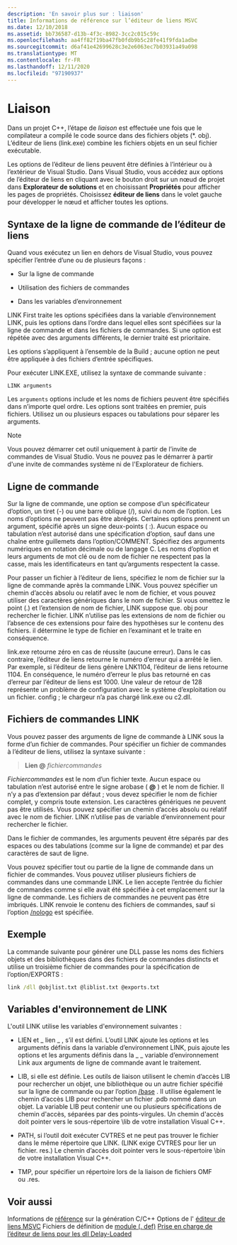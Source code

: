 ```yaml
---
description: 'En savoir plus sur : liaison'
title: Informations de référence sur l’éditeur de liens MSVC
ms.date: 12/10/2018
ms.assetid: bb736587-d13b-4f3c-8982-3cc2c015c59c
ms.openlocfilehash: aa4ff82f19ba47fb0fdb9b5c28fe41f9fda1adbe
ms.sourcegitcommit: d6af41e42699628c3e2e6063ec7b03931a49a098
ms.translationtype: MT
ms.contentlocale: fr-FR
ms.lasthandoff: 12/11/2020
ms.locfileid: "97190937"
---
```

# <a name="linking"></a>Liaison

Dans un projet C++, l’étape de *liaison* est effectuée une fois que le compilateur a compilé le code source dans des fichiers objets (*. obj). L’éditeur de liens (link.exe) combine les fichiers objets en un seul fichier exécutable.

Les options de l’éditeur de liens peuvent être définies à l’intérieur ou à l’extérieur de Visual Studio. Dans Visual Studio, vous accédez aux options de l’éditeur de liens en cliquant avec le bouton droit sur un nœud de projet dans **Explorateur de solutions** et en choisissant **Propriétés** pour afficher les pages de propriétés. Choisissez **éditeur de liens** dans le volet gauche pour développer le nœud et afficher toutes les options.

## <a name="linker-command-line-syntax"></a>Syntaxe de la ligne de commande de l’éditeur de liens

Quand vous exécutez un lien en dehors de Visual Studio, vous pouvez spécifier l’entrée d’une ou de plusieurs façons :

- Sur la ligne de commande

- Utilisation des fichiers de commandes

- Dans les variables d’environnement

LINK First traite les options spécifiées dans la variable d’environnement LINK, puis les options dans l’ordre dans lequel elles sont spécifiées sur la ligne de commande et dans les fichiers de commandes. Si une option est répétée avec des arguments différents, le dernier traité est prioritaire.

Les options s’appliquent à l’ensemble de la Build ; aucune option ne peut être appliquée à des fichiers d’entrée spécifiques.

Pour exécuter LINK.EXE, utilisez la syntaxe de commande suivante :

```
LINK arguments
```

Les `arguments` options include et les noms de fichiers peuvent être spécifiés dans n’importe quel ordre. Les options sont traitées en premier, puis fichiers. Utilisez un ou plusieurs espaces ou tabulations pour séparer les arguments.

> [!NOTE]
> Vous pouvez démarrer cet outil uniquement à partir de l’invite de commandes de Visual Studio. Vous ne pouvez pas le démarrer à partir d'une invite de commandes système ni de l'Explorateur de fichiers.

## <a name="command-line"></a>Ligne de commande

Sur la ligne de commande, une option se compose d’un spécificateur d’option, un tiret (-) ou une barre oblique (/), suivi du nom de l’option. Les noms d’options ne peuvent pas être abrégés. Certaines options prennent un argument, spécifié après un signe deux-points ( :). Aucun espace ou tabulation n’est autorisé dans une spécification d’option, sauf dans une chaîne entre guillemets dans l’option/COMMENT. Spécifiez des arguments numériques en notation décimale ou de langage C. Les noms d’option et leurs arguments de mot clé ou de nom de fichier ne respectent pas la casse, mais les identificateurs en tant qu’arguments respectent la casse.

Pour passer un fichier à l’éditeur de liens, spécifiez le nom de fichier sur la ligne de commande après la commande LINK. Vous pouvez spécifier un chemin d’accès absolu ou relatif avec le nom de fichier, et vous pouvez utiliser des caractères génériques dans le nom de fichier. Si vous omettez le point (.) et l’extension de nom de fichier, LINK suppose que. obj pour rechercher le fichier. LINK n’utilise pas les extensions de nom de fichier ou l’absence de ces extensions pour faire des hypothèses sur le contenu des fichiers. il détermine le type de fichier en l’examinant et le traite en conséquence.

link.exe retourne zéro en cas de réussite (aucune erreur).  Dans le cas contraire, l’éditeur de liens retourne le numéro d’erreur qui a arrêté le lien.  Par exemple, si l’éditeur de liens génère LNK1104, l’éditeur de liens retourne 1104.  En conséquence, le numéro d’erreur le plus bas retourné en cas d’erreur par l’éditeur de liens est 1000.  Une valeur de retour de 128 représente un problème de configuration avec le système d’exploitation ou un fichier. config ; le chargeur n’a pas chargé link.exe ou c2.dll.

## <a name="link-command-files"></a>Fichiers de commandes LINK

Vous pouvez passer des arguments de ligne de commande à LINK sous la forme d’un fichier de commandes. Pour spécifier un fichier de commandes à l’éditeur de liens, utilisez la syntaxe suivante :

> **Lien \@** <em>fichiercommandes</em>

*Fichiercommandes* est le nom d’un fichier texte. Aucun espace ou tabulation n’est autorisé entre le signe arobase ( **\@** ) et le nom de fichier. Il n’y a pas d’extension par défaut ; vous devez spécifier le nom de fichier complet, y compris toute extension. Les caractères génériques ne peuvent pas être utilisés. Vous pouvez spécifier un chemin d’accès absolu ou relatif avec le nom de fichier. LINK n’utilise pas de variable d’environnement pour rechercher le fichier.

Dans le fichier de commandes, les arguments peuvent être séparés par des espaces ou des tabulations (comme sur la ligne de commande) et par des caractères de saut de ligne.

Vous pouvez spécifier tout ou partie de la ligne de commande dans un fichier de commandes. Vous pouvez utiliser plusieurs fichiers de commandes dans une commande LINK. Le lien accepte l’entrée du fichier de commandes comme si elle avait été spécifiée à cet emplacement sur la ligne de commande. Les fichiers de commandes ne peuvent pas être imbriqués. LINK renvoie le contenu des fichiers de commandes, sauf si l’option [/nologo](nologo-suppress-startup-banner-linker.md) est spécifiée.

## <a name="example"></a>Exemple

La commande suivante pour générer une DLL passe les noms des fichiers objets et des bibliothèques dans des fichiers de commandes distincts et utilise un troisième fichier de commandes pour la spécification de l’option/EXPORTS :

```cmd
link /dll @objlist.txt @liblist.txt @exports.txt
```

## <a name="link-environment-variables"></a>Variables d'environnement de LINK

L'outil LINK utilise les variables d'environnement suivantes :

- LIEN et \_ lien \_ , s’il est défini. L’outil LINK ajoute les options et les arguments définis dans la variable d’environnement LINK, puis ajoute les options et les arguments définis dans la \_ \_ variable d’environnement Link aux arguments de ligne de commande avant le traitement.

- LIB, si elle est définie. Les outils de liaison utilisent le chemin d’accès LIB pour rechercher un objet, une bibliothèque ou un autre fichier spécifié sur la ligne de commande ou par l’option [/base](base-base-address.md) . Il utilise également le chemin d’accès LIB pour rechercher un fichier .pdb nommé dans un objet. La variable LIB peut contenir une ou plusieurs spécifications de chemin d'accès, séparées par des points-virgules. Un chemin d'accès doit pointer vers le sous-répertoire \lib de votre installation Visual C++.

- PATH, si l’outil doit exécuter CVTRES et ne peut pas trouver le fichier dans le même répertoire que LINK. (LINK exige CVTRES pour lier un fichier. res.) Le chemin d’accès doit pointer vers le sous-répertoire \bin de votre installation Visual C++.

- TMP, pour spécifier un répertoire lors de la liaison de fichiers OMF ou .res.

## <a name="see-also"></a>Voir aussi

Informations de [référence](c-cpp-building-reference.md) 
 sur la génération C/C++ Options de l' [éditeur de liens MSVC](linker-options.md) 
 Fichiers de définition de [module (. def)](module-definition-dot-def-files.md) 
 [Prise en charge de l’éditeur de liens pour les dll Delay-Loaded](linker-support-for-delay-loaded-dlls.md)
